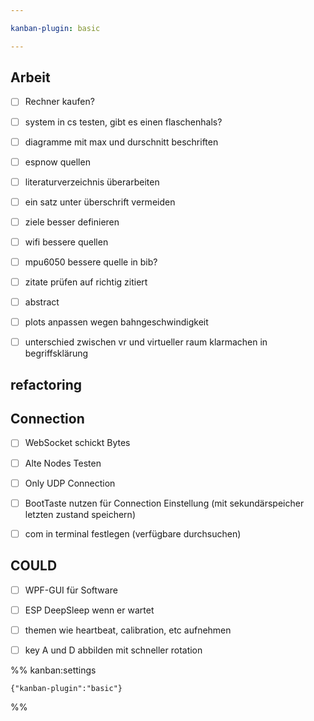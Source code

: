 ```yaml
---

kanban-plugin: basic

---
```


## Arbeit

- [ ] Rechner kaufen?
- [ ] system in cs testen, gibt es einen flaschenhals?
- [ ] diagramme mit max und durschnitt beschriften
- [ ] espnow quellen
- [ ] literaturverzeichnis überarbeiten
- [ ] ein satz unter überschrift vermeiden
- [ ] ziele besser definieren
- [ ] wifi bessere quellen
- [ ] mpu6050 bessere quelle in bib?
- [ ] zitate prüfen auf richtig zitiert
- [ ] abstract
- [ ] plots anpassen wegen bahngeschwindigkeit
- [ ] unterschied zwischen vr und virtueller raum klarmachen in begriffsklärung


## refactoring



## Connection

- [ ] WebSocket schickt Bytes
- [ ] Alte Nodes Testen
- [ ] Only UDP Connection
- [ ] BootTaste nutzen für Connection Einstellung (mit sekundärspeicher letzten zustand speichern)
- [ ] com in terminal festlegen (verfügbare durchsuchen)


## COULD

- [ ] WPF-GUI für Software
- [ ] ESP DeepSleep wenn er wartet
- [ ] themen wie heartbeat, calibration, etc aufnehmen
- [ ] key A und D abbilden mit schneller rotation




%% kanban:settings
```
{"kanban-plugin":"basic"}
```
%%